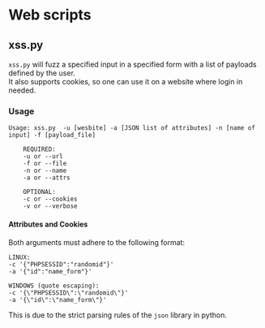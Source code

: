 # Web scripts

## xss.py
`xss.py` will fuzz a specified input in a specified form with a list of payloads defined by the user.       
It also supports cookies, so one can use it on a website where login in needed.

### Usage
```
Usage: xss.py  -u [wesbite] -a [JSON list of attributes] -n [name of input] -f [payload_file]

    REQUIRED:
    -u or --url
    -f or --file
    -n or --name
    -a or --attrs

    OPTIONAL:
    -c or --cookies
    -v or --verbose
```

#### Attributes and Cookies
Both arguments must adhere to the following format:
```
LINUX:
-c '{"PHPSESSID":"randomid"}'
-a '{"id":"name_form"}'

WINDOWS (quote escaping):
-c '{\"PHPSESSID\":\"randomid\"}'
-a '{\"id\":\"name_form\"}'
```
This is due to the strict parsing rules of the `json` library in python.